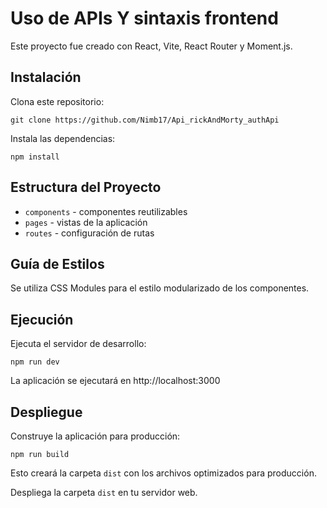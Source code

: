 # Uso de APIs Y sintaxis frontend

Este proyecto fue creado con React, Vite, React Router y Moment.js.

## Instalación

Clona este repositorio:

    git clone https://github.com/Nimb17/Api_rickAndMorty_authApi

Instala las dependencias:

    npm install

## Estructura del Proyecto

- `components` - componentes reutilizables
- `pages` - vistas de la aplicación
- `routes` - configuración de rutas

## Guía de Estilos

Se utiliza CSS Modules para el estilo modularizado de los componentes.

## Ejecución

Ejecuta el servidor de desarrollo:

    npm run dev

La aplicación se ejecutará en http://localhost:3000

## Despliegue

Construye la aplicación para producción:

    npm run build

Esto creará la carpeta `dist` con los archivos optimizados para producción.

Despliega la carpeta `dist` en tu servidor web.
